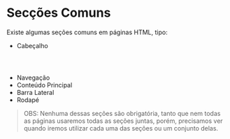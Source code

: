 # Secções Comuns

Existe algumas seções comuns em páginas HTML, tipo:

* Cabeçalho <header>
* Navegação <nav>
* Conteúdo Principal <main>
* Barra Lateral <aside>
* Rodapé <footer>

> OBS: Nenhuma dessas seções são obrigatória, tanto que nem todas as páginas usaremos todas as seções juntas, porém, precisamos ver quando iremos utilizar cada uma das seções ou um conjunto delas.

